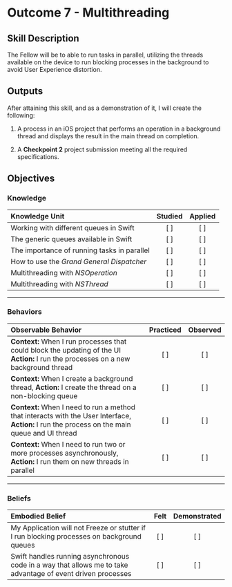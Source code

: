 # Outcome 7 - Multithreading
## Skill Description

The Fellow will be to able to run tasks in parallel, utilizing the threads available on the device to run blocking processes in the background to avoid User Experience distortion.

## Outputs

After attaining this skill, and as a demonstration of it, I will create the following:

1. A process in an iOS project that performs an operation in a background thread and displays the result in the main thread on completion.

2. A **Checkpoint 2** project submission meeting all the required specifications.

## Objectives
### Knowledge

| Knowledge Unit   |      Studied      | Applied |
|:-------------|:------------------:|:--------:|
| Working with different queues in Swift | [ ] | [ ] |
| The generic queues available in Swift | [ ] | [ ] |
| The importance of running tasks in parallel | [ ] | [ ] |
| How to use the _Grand General Dispatcher_ | [ ] | [ ] |
| Multithreading with _NSOperation_ | [ ] | [ ] |
| Multithreading with _NSThread_ | [ ] | [ ] |

-------

### Behaviors

| Observable Behavior   |      Practiced      | Observed |
|:-------------|:------------------:|:--------:|
| **Context:** When I run processes that could block the updating of the UI **Action:** I run the processes on a new background thread | [ ] | [ ] |
| **Context:** When I create a background thread, **Action:** I create the thread on a non-blocking queue | [ ] | [ ] |
| **Context:** When I need to run a method that interacts with the User Interface, **Action:** I run the process on the main queue and UI thread | [ ] | [ ] |
| **Context:** When I need to run two or more processes asynchronously, **Action:** I run them on new threads in parallel | [ ] | [ ] |

-------

### Beliefs

| Embodied Belief   |      Felt      | Demonstrated |
|:-------------|:------------------:|:--------:|
| My Application will not Freeze or stutter if I run blocking processes on background queues | [ ] | [ ] |
| Swift handles running asynchronous code in a way that allows me to take advantage of event driven processes | [ ] | [ ] |

